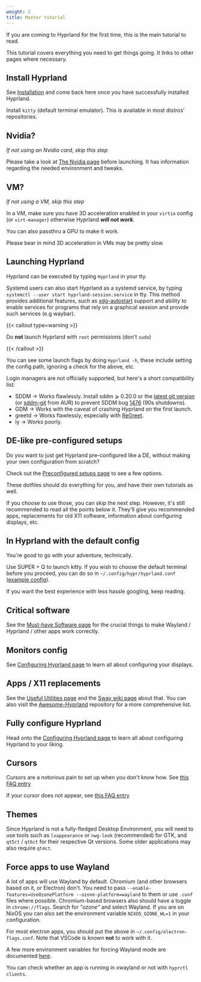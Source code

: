 ```yaml
---
weight: 2
title: Master tutorial
---
```


If you are coming to Hyprland for the first time, this is the main tutorial to
read.

This tutorial covers everything you need to get things going. It links to other
pages where necessary.

## Install Hyprland

See [Installation](../Installation) and come back here once you have
successfully installed Hyprland.

Install `kitty` (default terminal emulator). This is available in most distros'
repositories.

## Nvidia?

_If not using an Nvidia card, skip this step_

Please take a look at [The Nvidia page](../../Nvidia) before launching. It has
information regarding the needed environment and tweaks.

## VM?

_If not using a VM, skip this step_

In a VM, make sure you have 3D acceleration enabled in your `virtio` config (or
`virt-manager`) otherwise Hyprland _**will not work**_.

You can also passthru a GPU to make it work.

Please bear in mind 3D acceleration in VMs may be pretty slow.

## Launching Hyprland

Hyprland can be executed by typing `Hyprland` in your tty. 

Systemd users can also start Hyprland as a systemd service, by typing `systemctl --user start hyprland-session.service` in tty. This method provides additional features, such as [xdg-autostart](https://www.freedesktop.org/software/systemd/man/latest/systemd-xdg-autostart-generator.html) support and ability to enable services for programs that rely on a graphical session and provide such services (e.g waybar).

{{< callout type=warning >}}

Do **not** launch Hyprland with `root` permissions (don't `sudo`)

{{< /callout >}}

You can see some launch flags by doing `Hyprland -h`, these include setting the
config path, ignoring a check for the above, etc.

Login managers are not officially supported, but here's a short compatibility
list:

- SDDM → Works flawlessly. Install sddm ⩾ 0.20.0 or the
  [latest git version](https://github.com/sddm/sddm) (or
  [sddm-git](https://aur.archlinux.org/packages/sddm-git) from AUR) to prevent
  SDDM bug [1476](https://github.com/sddm/sddm/issues/1476) (90s shutdowns).
- GDM → Works with the caveat of crashing Hyprland on the first launch.
- greetd → Works flawlessly, especially with
  [ReGreet](https://github.com/rharish101/ReGreet).
- ly → Works poorly.

## DE-like pre-configured setups

Do you want to just get Hyprland pre-configured like a DE,
without making your own configuration from scratch?

Check out the [Preconfigured setups page](../Preconfigured-setups)
to see a few options.

These dotfiles should do everything for you, and have their own tutorials as well.

If you choose to use those, you can skip the next step. However, it's still recommended to read all the points below
it. They'll give you recommended apps, replacements for old X11 software, information about configuring displays,
etc.

## In Hyprland with the default config

You're good to go with your adventure, technically.

Use <key>SUPER</key> + <key>Q</key> to launch kitty. If you wish to choose the
default terminal before you proceed, you can do so in
`~/.config/hypr/hyprland.conf`
([example config](https://github.com/hyprwm/Hyprland/blob/main/example/hyprland.conf)).

If you want the best experience with less hassle googling, keep reading.

## Critical software

See the [Must-have Software page](../../Useful-Utilities/Must-have) for the
crucial things to make Wayland / Hyprland / other apps work correctly.

## Monitors config

See [Configuring Hyprland page](../../Configuring/Monitors) to learn all about
configuring your displays.

## Apps / X11 replacements

See the [Useful Utilities page](../../Useful-Utilities) and the
[Sway wiki page](https://github.com/swaywm/sway/wiki/Useful-add-ons-for-sway)
about that. You can also visit the
[Awesome-Hyprland](https://github.com/hyprland-community/awesome-hyprland)
repository for a more comprehensive list.

## Fully configure Hyprland

Head onto the
[Configuring Hyprland page](../../Configuring) to learn all
about configuring Hyprland to your liking.

## Cursors

Cursors are a notorious pain to set up when you don't know how. See
[this FAQ entry](../../FAQ#how-do-i-change-me-mouse-cursor)

If your cursor does not appear, see
[this FAQ entry](../../FAQ#me-cursor-no-render)

## Themes

Since Hyprland is not a fully-fledged Desktop Environment, you will need to use
tools such as `lxappearance` or `nwg-look` (recommended) for GTK, and `qt5ct` /
`qt6ct` for their respective Qt versions. Some older applications may also
require `qt4ct`.

## Force apps to use Wayland

A lot of apps will use Wayland by default. Chromium (and other browsers based on
it, or Electron) don't. You need to pass
`--enable-features=UseOzonePlatform --ozone-platform=wayland` to them or use
`.conf` files where possible. Chromium-based browsers also should have a toggle
in `chrome://flags`. Search for _"ozone"_ and select Wayland. If you are on
NixOS you can also set the environment variable `NIXOS_OZONE_WL=1` in your
configuration.

For most electron apps, you should put the above in
`~/.config/electron-flags.conf`. Note that VSCode is known **not** to work with
it.

A few more environment variables for forcing Wayland mode are documented
[here](../../Configuring/Environment-variables).

You can check whether an app is running in xwayland or not with
`hyprctl clients`.
